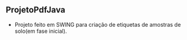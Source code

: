 ﻿## ProjetoPdfJava

 - Projeto feito em SWING para criação de etiquetas de amostras de solo(em fase inicial).


